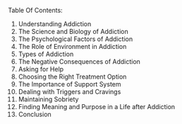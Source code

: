 Table Of Contents:

1. Understanding Addiction
2. The Science and Biology of Addiction
3. The Psychological Factors of Addiction
4. The Role of Environment in Addiction
5. Types of Addiction
6. The Negative Consequences of Addiction
7. Asking for Help
8. Choosing the Right Treatment Option
9. The Importance of Support System
10. Dealing with Triggers and Cravings
11. Maintaining Sobriety
12. Finding Meaning and Purpose in a Life after Addiction
13. Conclusion